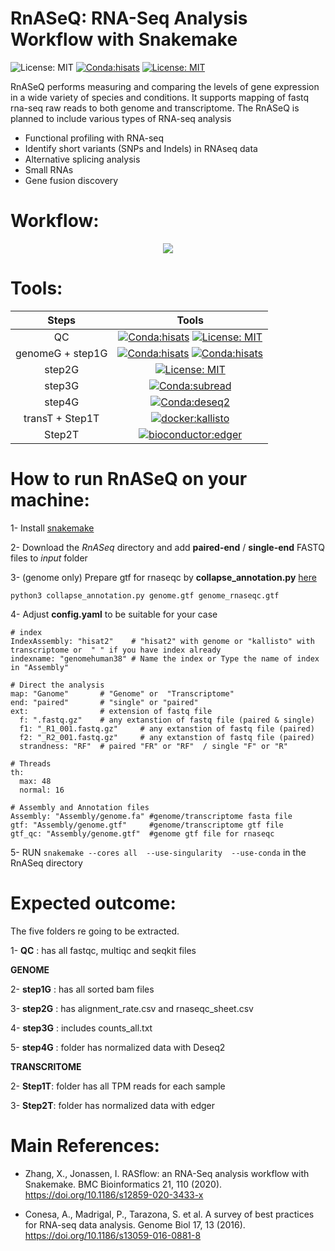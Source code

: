 # RnASeQ: RNA-Seq Analysis Workflow with Snakemake
![License: MIT](https://img.shields.io/badge/ubuntu-20.04.3-green.svg)
[![Conda:hisats](https://img.shields.io/badge/snakemake-v7.14.0-green.svg)](https://snakemake.github.io/)
[![License: MIT](https://img.shields.io/badge/License-MIT-yellow.svg)](https://opensource.org/licenses/MIT)

RnASeQ performs measuring and comparing the levels of gene expression in a wide variety of species and conditions. It supports mapping of fastq rna-seq raw reads  to both genome and transcriptome. The RnASeQ is planned to include various types of RNA-seq analysis

- Functional profiling with RNA-seq
- Identify short variants (SNPs and Indels) in RNAseq data
- Alternative splicing analysis
- Small RNAs
- Gene fusion discovery

# Workflow:
<p align="center">
  <img  src="https://user-images.githubusercontent.com/66043140/194843290-ee3aa0df-f8bb-484a-9b04-7577dba9e45a.svg" >
  </p>


# Tools: 
| Steps | Tools|
| :---:   | :---:  |
| QC |[![Conda:hisats](https://img.shields.io/badge/docker--staphb-multiqc-blue.svg)](https://hub.docker.com/r/staphb/multiqc) [![License: MIT](https://img.shields.io/badge/docker--staphb-fastqc-blue.svg)](https://hub.docker.com/r/staphb/fastqc) |
| genomeG + step1G |[![Conda:hisats](https://img.shields.io/badge/docker--condaforge-mambaforge-blue.svg)](docker://condaforge/mambaforge) [![Conda:hisats](https://img.shields.io/badge/bioconda-Hisat2-important.svg)](https://anaconda.org/bioconda/hisat2)  |
| step2G |[![License: MIT](https://img.shields.io/badge/bioconda-rna--seqc-blue.svg)](https://anaconda.org/bioconda/rna-seqc) |
| step3G |[![Conda:subread](https://img.shields.io/badge/bioconda-subread-critical.svg)](https://anaconda.org/bioconda/subread) |
| step4G | [![Conda:deseq2](https://img.shields.io/badge/bioconductor-deseq2-important.svg)](https://anaconda.org/bioconda/bioconductor-deseq2) |
| transT + Step1T | [![docker:kallisto](https://img.shields.io/badge/docker-kallisto-important.svg)](https://hub.docker.com/r/zlskidmore/kallisto) |
| Step2T  | [![bioconductor:edger](https://img.shields.io/badge/bioconductor-edger-important.svg)](https://anaconda.org/bioconda/bioconductor-edger) |


 
# How to run RnASeQ on your machine:
1- Install  <a href="https://snakemake.readthedocs.io/en/stable/getting_started/installation.html" target="_blank">snakemake </a>

2- Download the *RnASeq* directory and add **paired-end** / **single-end** FASTQ files to *input* folder

3- (genome only) Prepare gtf for rnaseqc by **collapse_annotation.py** <a href="https://raw.githubusercontent.com/broadinstitute/gtex-pipeline/master/gene_model/collapse_annotation.py" target="_blank">here </a>


``` python3 collapse_annotation.py genome.gtf genome_rnaseqc.gtf ``` 

4- Adjust **config.yaml** to be suitable for your case

```
# index
IndexAssembly: "hisat2"    # "hisat2" with genome or "kallisto" with transcriptome or  " " if you have index already
indexname: "genomehuman38" # Name the index or Type the name of index in "Assembly"

# Direct the analysis
map: "Ganome"       # "Genome" or  "Transcriptome" 
end: "paired"       # "single" or "paired"
ext:                # extension of fastq file
  f: ".fastq.gz"    # any extanstion of fastq file (paired & single)
  f1: "_R1_001.fastq.gz"     # any extanstion of fastq file (paired)
  f2: "_R2_001.fastq.gz"     # any extanstion of fastq file (paired)
  strandness: "RF"  # paired "FR" or "RF"  / single "F" or "R"

# Threads
th:
  max: 48
  normal: 16

# Assembly and Annotation files
Assembly: "Assembly/genome.fa" #genome/transcriptome fasta file
gtf: "Assembly/genome.gtf"     #genome/transcriptome gtf file
gtf_qc: "Assembly/genome.gtf"  #genome gtf file for rnaseqc
```
5-  RUN ``` snakemake --cores all  --use-singularity  --use-conda ``` in the RnASeq directory 

# Expected outcome:

The five folders re going to be extracted.

1- **QC** : has all fastqc, multiqc and seqkit files 

**GENOME**

2- **step1G** : has all sorted bam files

3- **step2G** : has alignment_rate.csv and rnaseqc_sheet.csv

4- **step3G** : includes counts_all.txt 

5- **step4G** : folder has normalized data with Deseq2

**TRANSCRITOME**

2- **Step1T**: folder has all TPM reads for each sample

3- **Step2T**: folder has normalized data with edger

# Main References:

- Zhang, X., Jonassen, I. RASflow: an RNA-Seq analysis workflow with Snakemake. BMC Bioinformatics 21, 110 (2020). https://doi.org/10.1186/s12859-020-3433-x

- Conesa, A., Madrigal, P., Tarazona, S. et al. A survey of best practices for RNA-seq data analysis. Genome Biol 17, 13 (2016). https://doi.org/10.1186/s13059-016-0881-8

